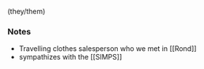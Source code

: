 (they/them)

### Notes

- Travelling clothes salesperson who we met in [[Rond]]
- sympathizes with the [[SIMPS]]